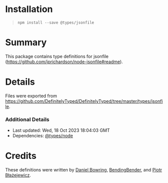 # Installation
> `npm install --save @types/jsonfile`

# Summary
This package contains type definitions for jsonfile (https://github.com/jprichardson/node-jsonfile#readme).

# Details
Files were exported from https://github.com/DefinitelyTyped/DefinitelyTyped/tree/master/types/jsonfile.

### Additional Details
 * Last updated: Wed, 18 Oct 2023 18:04:03 GMT
 * Dependencies: [@types/node](https://npmjs.com/package/@types/node)

# Credits
These definitions were written by [Daniel Bowring](https://github.com/dbowring), [BendingBender](https://github.com/BendingBender), and [Piotr Błażejewicz](https://github.com/peterblazejewicz).
